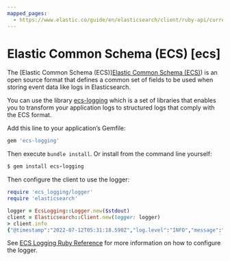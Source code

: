 ```yaml
---
mapped_pages:
  - https://www.elastic.co/guide/en/elasticsearch/client/ruby-api/current/ecs.html
---
```


# Elastic Common Schema (ECS) [ecs]

The [Elastic Common Schema (ECS)][Elastic Common Schema (ECS)](ecs://reference/index.md)) is an open source format that defines a common set of fields to be used when storing event data like logs in Elasticsearch.

You can use the library [ecs-logging](https://github.com/elastic/ecs-logging-ruby) which is a set of libraries that enables you to transform your application logs to structured logs that comply with the ECS format.

Add this line to your application’s Gemfile:

```ruby
gem 'ecs-logging'
```

Then execute `bundle install`. Or install from the command line yourself:

```ruby
$ gem install ecs-logging
```

Then configure the client to use the logger:

```ruby
require 'ecs_logging/logger'
require 'elasticsearch'

logger = EcsLogging::Logger.new($stdout)
client = Elasticsearch::Client.new(logger: logger)
> client.info
{"@timestamp":"2022-07-12T05:31:18.590Z","log.level":"INFO","message":"GET http://localhost:9200/ [status:200, request:0.009s, query:n/a]","ecs.version":"1.4.0"}...
```

See [ECS Logging Ruby Reference](ecs-logging-ruby://reference/index.md) for more information on how to configure the logger.

